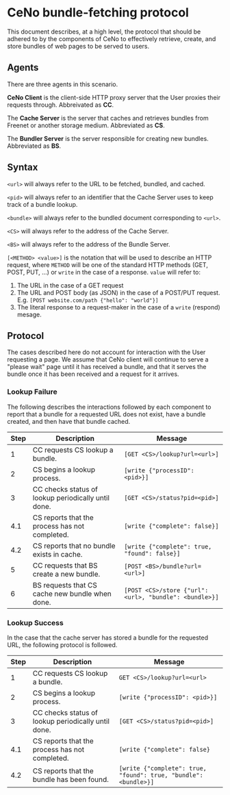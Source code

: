 # CeNo bundle-fetching protocol

This document describes, at a high level, the protocol that should be adhered to by the components of CeNo to effectively retrieve, create, and store bundles of web pages to be served to users.

## Agents

There are three agents in this scenario.

**CeNo Client** is the client-side HTTP proxy server that the User proxies their requests through. Abbreivated as **CC**.

The **Cache Server** is the server that caches and retrieves bundles from Freenet or another storage medium. Abbreviated as **CS**.

The **Bundler Server** is the server responsible for creating new bundles. Abbreviated as **BS**.

## Syntax

`<url>` will always refer to the URL to be fetched, bundled, and cached.

`<pid>` will always refer to an identifier that the Cache Server uses to keep track of a bundle lookup.

`<bundle>` will always refer to the bundled document corresponding to `<url>`.

`<CS>` will always refer to the address of the Cache Server.

`<BS>` will always refer to the address of the Bundle Server.

`[<METHOD> <value>]` is the notation that will be used to describe an HTTP request, where `METHOD` will be one of the standard
HTTP methods (GET, POST, PUT, ...) or `write` in the case of a response.
`value` will refer to:

1. The URL in the case of a GET request
2. The URL and POST body (as JSON) in the case of a POST/PUT request. E.g. `[POST website.com/path {"hello": "world"}]`
3. The literal response to a request-maker in the case of a `write` (respond) mesage.

## Protocol

The cases described here do not account for interaction with the User
requesting a page. We assume that CeNo client will continue to serve a
"please wait" page until it has received a bundle, and that it serves the
bundle once it has been received and a request for it arrives.

### Lookup Failure

The following describes the interactions followed by each component to report
that a bundle for a requested URL does not exist, have a bundle created, and
then have that bundle cached.

Step | Description                                        | Message
-----|----------------------------------------------------|-------------------
1    | CC requests CS lookup a bundle.                    | `[GET <CS>/lookup?url=<url>]`
2    | CS begins a lookup process.                        | `[write {"processID": <pid>}]`
3    | CC checks status of lookup periodically until done.| `[GET <CS>/status?pid=<pid>]`
4.1  | CS reports that the process has not completed.     | `[write {"complete": false}]`
4.2  | CS reports that no bundle exists in cache.         | `[write {"complete": true, "found": false}]`
5    | CC requests that BS create a new bundle.           | `[POST <BS>/bundle?url=<url>]`
6    | BS requests that CS cache new bundle when done.    | `[POST <CS>/store {"url": <url>, "bundle": <bundle>}]`

### Lookup Success

In the case that the cache server has stored a bundle for the requested URL, the following protocol is followed.

Step | Description                                         | Message
-----|-----------------------------------------------------|-------------------
1    | CC requests CS lookup a bundle.                     | `GET <CS>/lookup?url=<url>`
2    | CS begins a lookup process.                         | `[write {"processID": <pid>}]`
3    | CC checks status of lookup periodically until done. | `[GET <CS>/status?pid=<pid>]`
4.1  | CS reports that the process has not completed.      | `[write {"complete": false}`
4.2  | CS reports that the bundle has been found.          | `[write {"complete": true, "found": true, "bundle": <bundle>}]`
